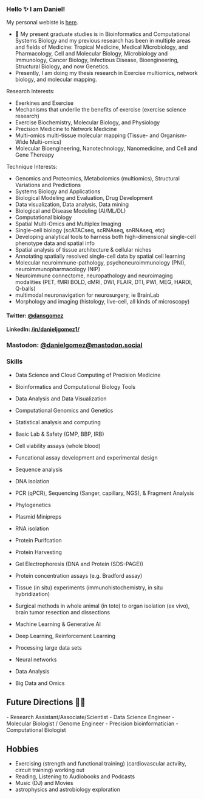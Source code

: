 ### Hello ✨ I am Daniel!

My personal webiste is <a href="https://www.danieljgomez.net">here</a>.

- 🔭 My present graduate studies is in Bioinformatics and Computational Systems Biology and my previous research has been in multiple areas and fields of Medicine: Tropical Medicine, Medical Microbiology, and Pharmacology, Cell and Molecular Biology, Microbiology and Immunology, Cancer Biology, Infectious Disease, Bioengineering, Structural Biology, and now Genetics.
- Presently, I am doing my thesis research in Exercise multiomics, network biology, and molecular mapping. 

Research Interests:
- Exerkines and Exercise
- Mechanisms that underlie the benefits of exercise (exercise science research)
- Exercise Biochemistry, Molecular Biology, and Physiology
- Precision Medicine to Network Medicine
- Multi-omics multi-tissue molecular mapping (Tissue- and Organism-Wide Multi-omics)
- Molecular Bioengineering, Nanotechnology, Nanomedicine, and Cell and Gene Thereapy

Technique Interests:
- Genomics and Proteomics, Metabolomics (multiomics), Structural Variations and Predictions
- Systems Biology and Applications 
- Biological Modeling and Evaluation, Drug Development
- Data visualization, Data analysis, Data mining
- Biological and Disease Modeling (AI/ML/DL)
- Computational biology 
- Spatial Multi-Omics and Multiplex Imaging
- Single-cell biology (scATACseq, scRNAseq, snRNAseq, etc)
- Developing analytical tools to harness both high-dimensional single-cell phenotype data and spatial info
- Spatial analysis of tissue architecture & cellular niches
- Annotating spatially resolved single-cell data by spatial cell learning
- Molecular neuroimmune-pathology, psychoneuroimmunology (PNI), neuroimmunopharmacology (NIP)
- Neuroimmune connectome, neuropathology and neuroimaging modalities (PET, fMRI BOLD, dMRI, DWI, FLAIR, DTI, PWI, MEG, HARDI, Q-balls)
- multimodal neuronavigation for neurosurgery, ie BrainLab
- Morphology and imaging (histology, live-cell, all kinds of microscopy)



#### Twitter: [@dansgomez](https://twitter.com/dgomezbio) 
#### LinkedIn: [/in/danieljgomez1/](https://www.linkedin.com/in/danieljgomez1) 
### Mastodon: [@danielgomez@mastodon.social](https://mastodon.social/@danielgomez)

### Skills

- Data Science and Cloud Computing of Precision Medicine
- Bioinformatics and Computational Biology Tools
- Data Analysis and Data Visualization
- Computational Genomics and Genetics 
- Statistical analysis and computing
- Basic Lab & Safety (GMP, BBP, IRB)
- Cell viability assays (whole blood)

- Funcational assay development and experimental design
- Sequence analysis
- DNA isolation
- PCR (qPCR), Sequencing (Sanger, capillary, NGS), & Fragment Analysis
- Phylogenetics
- Plasmid Minipreps
- RNA isolation
- Protein Purifcation
- Protein Harvesting
- Gel Electrophoresis (DNA and Protein (SDS-PAGE))
- Protein concentration assays (e.g. Bradford assay)
- Tissue (in situ) experiments (immunohistochemistry, in situ hybridization)
- Surgical methods in whole animal (in toto) to organ isolation (ex vivo), brain tumor resection and dissections
- Machine Learning & Generative AI
- Deep Learning, Reinforcement Learning
- Processing large data sets
- Neural networks
- Data Analysis 
- Big Data and Omics

<h2>Future Directions &#x1F468;&#x200D;&#x1F4BB;</h2>
- Research Assistant/Associate/Scientist
- Data Science Engineer 
- Molecular Biologist / Genome Engineer 
- Precision bioinformatician 
- Computational Biologist

## Hobbies
- Exercising (strength and functional training) (cardiovascular actviity, circuit training) working out
- Reading, Listening to Audiobooks and Podcasts
- Music (DJ) and Movies
- astrophysics and astrobiology exploration
	
</html>

